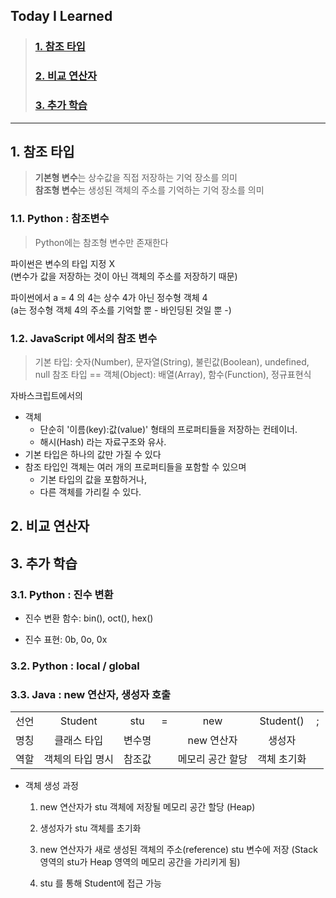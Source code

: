 ## Today I Learned
> ### [1. 참조 타입](#1-참조-타입)
> ### [2. 비교 연산자](#2-비교-연산자)
> ### [3. 추가 학습](#3-추가-학습)  

---

## 1. 참조 타입
>**기본형 변수**는 상수값을 직접 저장하는 기억 장소를 의미  
>**참조형 변수**는 생성된 객체의 주소를 기억하는 기억 장소를 의미


### 1.1. Python : 참조변수
> Python에는 참조형 변수만 존재한다   

파이썬은 변수의 타입 지정 X  
(변수가 값을 저장하는 것이 아닌 객체의 주소를 저장하기 때문)

파이썬에서 a = 4 의 4는 상수 4가 아닌 정수형 객체 4  
(a는 정수형 객체 4의 주소를 기억할 뿐 - 바인딩된 것일 뿐 -)


### 1.2. JavaScript 에서의 참조 변수
> 기본 타입: 숫자(Number), 문자열(String), 불린값(Boolean), undefined, null
> 참조 타입 == 객체(Object): 배열(Array), 함수(Function), 정규표현식

자바스크립트에서의 
- 객체
    - 단순히 '이름(key):값(value)' 형태의 프로퍼티들을 저장하는 컨테이너. 
    - 해시(Hash) 라는 자료구조와 유사. 
- 기본 타입은 하나의 값만 가질 수 있다
- 참조 타입인 객체는 여러 개의 프로퍼티들을 포함할 수 있으며
    - 기본 타입의 값을 포함하거나,
    - 다른 객체를 가리킬 수 있다.







## 2. 비교 연산자




## 3. 추가 학습 

### 3.1. Python : 진수 변환
- 진수 변환 함수: bin(), oct(), hex()  

- 진수 표현: 0b, 0o, 0x

### 3.2. Python : local / global


### 3.3. Java : new 연산자, 생성자 호출


||||||||
|:-:|:-:|:-:|:-:|:-:|:-:|:-:|  
| 선언 | Student | stu | = | new | Student() | ; |  
| 명칭 | 클래스 타입 | 변수명 | | new 연산자 | 생성자 | |  
| 역할 | 객체의 타입 명시 | 참조값 | | 메모리 공간 할당 | 객체 초기화 |   |


- 객체 생성 과정

    1. new 연산자가 stu 객체에 저장될 메모리 공간 할당 (Heap)

    2. 생성자가 stu 객체를 초기화

    3. new 연산자가 새로 생성된 객체의 주소(reference) stu 변수에 저장
    (Stack 영역의 stu가 Heap 영역의 메모리 공간을 가리키게 됨)

    4. stu 를 통해 Student에 접근 가능
